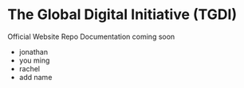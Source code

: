 # The Global Digital Initiative (TGDI)
Official Website Repo
Documentation coming soon
- jonathan
- you ming
- rachel
- add name